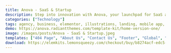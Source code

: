```yaml
---
title: Anova - SaaS & Startup
description: Step into innovation with Anova, your launchpad for SaaS and startup success. Navigate our Elementor template kit, seamlessly uniting design and functionality. Expertly curated, Anova unveils dynamic pages and elements that embody the spirit of your software or startup venture. Elevate your online presence effortlessly – seize Anova now and establish a virtual platform that ignites growth and creativity.
categories: ["Technology"]
tags: agency, business, elementor, illustrations, landing, mobile app, saas, software, startup, technology, template, web agency, web app
demo: https://anova.radiantthemes.com/template-kit/home-version-one/
image: /images/posts/Anova - SaaS & Startup.jpeg
templates: ["404 Page", "About Us", "Contact Us", "Footer", "Global", "Header", "Home Version Four", "Home Version One", "Home Version Three", "Home Version Two", "How It Works", "Our Pricing", "Our Process", "Our Services"]
download: https://elemkits.lemonsqueezy.com/checkout/buy/b8274acf-edc5-4ea6-94e4-3f62ad8daec4
---
```

